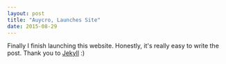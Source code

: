 ```yaml
---
layout: post
title: "Auycro, Launches Site"
date: 2015-08-29
---
```


Finally I finish launching this website. 
Honestly, it's really easy to write the post.
Thank you to [Jekyll](http://jekyllrb.com) :)